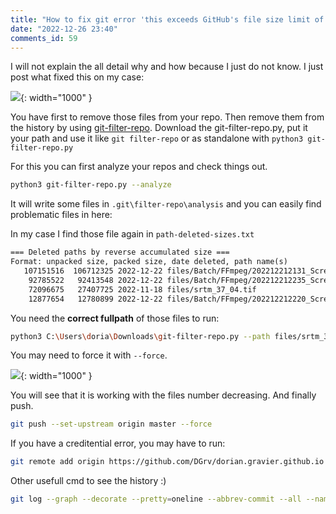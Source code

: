 ```yaml
--- 
title: "How to fix git error 'this exceeds GitHub's file size limit of 100.00 MB' or 'this is larger than GitHub's recommended maximum file size of 50.00 MB'" 
date: "2022-12-26 23:40" 
comments_id: 59
--- 
```


I will not explain the all detail why and how because I just do not know.
I just post what fixed this on my case:

![](../assets/images/posts/2022/2022-12-26_23-39-39.jpg){: width="1000" }

You have first to remove those files from your repo.
Then remove them from the history by using [git-filter-repo](https://github.com/newren/git-filter-repo).
Download the git-filter-repo.py, put it your path and use it like `git filter-repo` or as standalone with `python3 git-filter-repo.py`

For this you can first analyze your repos and check things out.

```sh
python3 git-filter-repo.py --analyze
```
It will write some files in `.git\filter-repo\analysis` and you can easily find problematic files in here:

In my case I find those file again in `path-deleted-sizes.txt`

```txt
=== Deleted paths by reverse accumulated size ===
Format: unpacked size, packed size, date deleted, path name(s)
   107151516  106712325 2022-12-22 files/Batch/FFmpeg/202212212131_ScreenCapture.mp4
    92785522   92413548 2022-12-22 files/Batch/FFmpeg/202212212235_ScreenCapture.mp4
    72096675   27407725 2022-11-18 files/srtm_37_04.tif
    12877654   12780899 2022-12-22 files/Batch/FFmpeg/202212212220_ScreenCapture.mp4
```

You need the **correct fullpath** of those files to run:

```sh
python3 C:\Users\doria\Downloads\git-filter-repo.py --path files/srtm_37_04.tif --invert-paths
```

You may need to force it with `--force`.

![](../assets/images/posts/2022/2022-12-26_23-52-23.jpg){: width="1000" }

You will see that it is working with the files number decreasing.
And finally push.

```sh
git push --set-upstream origin master --force
```

If you have a creditential error, you may have to run:

```sh
git remote add origin https://github.com/DGrv/dorian.gravier.github.io
```

Other usefull cmd to see the history :)

```sh
git log --graph --decorate --pretty=oneline --abbrev-commit --all --name-status

```